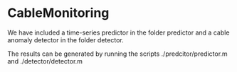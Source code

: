 # CableMonitoring

We have included a time-series predictor in the folder predictor and a cable anomaly detector in the folder detector.

The results can be generated by running the scripts ./predcitor/predictor.m and ./detector/detector.m
